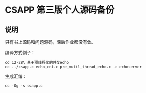 # CSAPP 第三版个人源码备份

## 说明

只有书上源码和问题源码，课后作业都没有做。

编译方式例子：

``` shell
cd 12-28\ 基于预线程化的并发echo
cc ../csapp.c echo_cnt.c pre_mutil_thread_echo.c -o echoserver
```

生成汇编：

```shell
cc -Og -s csapp.c
```
